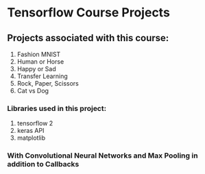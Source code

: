# Tensorflow Course Projects

## Projects associated with this course:
1. Fashion MNIST
2. Human or Horse
3. Happy or Sad
4. Transfer Learning
5. Rock, Paper, Scissors
6. Cat vs Dog

### Libraries used in this project:
1. tensorflow 2
2. keras API
3. matplotlib
 ### With Convolutional Neural Networks and Max Pooling in addition to Callbacks
 
